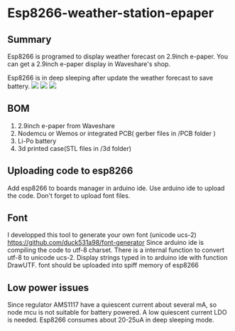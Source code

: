 # Esp8266-weather-station-epaper
## Summary
Esp8266 is programed to display weather forecast on 2.9inch e-paper.
You can get a 2.9inch e-paper display in Waveshare's shop.

Esp8266 is in deep sleeping after update the weather forecast to save battery.
![](https://github.com/duck531a98/esp8266-weather-station-epaper/raw/master/pics/20170623_232157.jpg)
![](https://github.com/duck531a98/esp8266-weather-station-epaper/raw/master/pics/20170624_214454.jpg)
![](https://github.com/duck531a98/esp8266-weather-station-epaper/raw/master/pics/20170624_214405.jpg)

## BOM
1. 2.9inch e-paper from Waveshare 
2. Nodemcu or Wemos or integrated PCB( gerber files in /PCB folder )
3. Li-Po battery
4. 3d printed case(STL files in /3d folder)

## Uploading code to esp8266
Add esp8266 to boards manager in arduino ide.
Use arduino ide to upload the code. Don't forget to upload font files.

## Font
I developped this tool to generate your own font (unicode ucs-2)
https://github.com/duck531a98/font-generator
Since arduino ide is compiling the code to utf-8 charset. There is a internal function to convert utf-8 to unicode ucs-2. Display strings typed in to arduino ide with function DrawUTF.
font should be uploaded into spiff memory of esp8266

## Low power issues
Since regulator AMS1117 have a quiescent current about several mA, so node mcu is not suitable for battery powered. A low quiescent current LDO is needed. Esp8266 consumes about 20-25uA in deep sleeping mode.